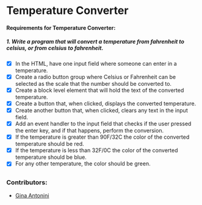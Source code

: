 # Temperature Converter

#### Requirements for Temperature Converter:

##### 1. Write a program that will convert a temperature from fahrenheit to celsius, or from celsius to fahrenheit.


- [x] In the HTML, have one input field where someone can enter in a temperature.
- [x] Create a radio button group where Celsius or Fahrenheit can be selected as the scale that the number should be converted to.
- [x] Create a block level element that will hold the text of the converted temperature.
- [x] Create a button that, when clicked, displays the converted temperature.
- [x] Create another button that, when clicked, clears any text in the input field.
- [x] Add an event handler to the input field that checks if the user pressed the enter key, and if that happens, perform the conversion.
- [x] If the temperature is greater than 90F/32C the color of the converted temperature should be red.
- [x] If the temperature is less than 32F/0C the color of the converted temperature should be blue.
- [x] For any other temperature, the color should be green.

##


### Contributors:

 * [Gina Antonini](https://github.com/ginaantonini)

